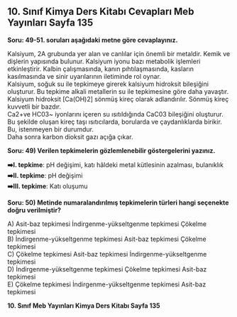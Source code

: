 ## 10. Sınıf Kimya Ders Kitabı Cevapları Meb Yayınları Sayfa 135

**Soru: 49-51. soruları aşağıdaki metne göre cevaplayınız.**

Kalsiyum, 2A grubunda yer alan ve canlılar için önemli bir metaldir. Kemik ve dişlerin yapısında bulunur. Kalsiyum iyonu bazı metabolik işlemleri etkinleştirir. Kalbin çalışmasında, kanın pıhtılaşmasında, kasların kasılmasında ve sinir uyarılarının iletiminde rol oynar.  
 Kalsiyum, soğuk su ile tepkimeye girerek kalsiyum hidroksit bileşiğini oluşturur. Bu tepkime alkali metallerin su ile tepkimesine göre daha yavaştır.  
 Kalsiyum hidroksit [Ca(OH)2] sönmüş kireç olarak adlandırılır. Sönmüş kireç kuvvetli bir bazdır.  
 Ca2+ve HC03~ iyonlarını içeren su ısıtıldığında CaC03 bileşiğini oluşturur. Bu şekilde oluşan kireç taşı ısıtıcılarda, borularda ve çaydanlıklarda birikir. Bu, istenmeyen bir durumdur.  
 Daha sonra karbon dioksit gazı açığa çıkar.

**Soru: 49) Verilen tepkimelerin gözlemlenebilir göstergelerini yazınız.**

**➡️I. tepkime**: pH değişimi, katı hâldeki metal kütlesinin azalması, bulanıklık  
 **➡️II. tepkime**: pH değişimi  
 **➡️III. tepkime**: Katı oluşumu

**Soru: 50) Metinde numaralandırılmış tepkimelerin türleri hangi seçenekte doğru verilmiştir?**

A) Asit-baz tepkimesi İndirgenme-yükseltgenme tepkimesi Çökelme tepkimesi  
 B) İndirgenme-yükseltgenme tepkimesi Asit-baz tepkimesi Çökelme tepkimesi  
 C) Çökelme tepkimesi Asit-baz tepkimesi İndirgenme-yükseltgenme tepkimesi  
 D) İndirgenme-yükseltgenme tepkimesi Çökelme tepkimesi Asit-baz tepkimesi  
 E) Çökelme tepkimesi İndirgenme-yükseltgenme tepkimesi Asit-baz tepkimesi

**10. Sınıf Meb Yayınları Kimya Ders Kitabı Sayfa 135**